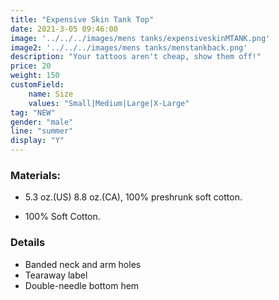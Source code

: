 ```yaml
---
title: "Expensive Skin Tank Top"
date: 2021-3-05 09:46:00
image: '../../../images/mens tanks/expensiveskinMTANK.png'
image2: '../../../images/mens tanks/menstankback.png'
description: "Your tattoos aren't cheap, show them off!"
price: 20
weight: 150
customField:
    name: Size
    values: "Small|Medium|Large|X-Large"
tag: "NEW"
gender: "male"
line: "summer"
display: "Y"
---
```


### Materials:  

- 5.3 oz.(US) 8.8 oz.(CA), 100% preshrunk soft cotton.

- 100% Soft Cotton.

### Details 

- Banded neck and arm holes
- Tearaway label
- Double-needle bottom hem